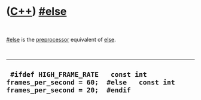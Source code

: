 



 

 

 

 

 

([C++](Cpp.htm)) [\#else](CppPreElse.htm)
=========================================

 

[\#else](CppPreElse.htm) is the [preprocessor](CppPreprocessor.htm)
equivalent of [else](CppElse.htm).

 

  ------------------------------------------------------------------------------------------------------------------
  ` #ifdef HIGH_FRAME_RATE   const int frames_per_second = 60;  #else   const int frames_per_second = 20;  #endif`
  ------------------------------------------------------------------------------------------------------------------

 

 

 

 

 





 



